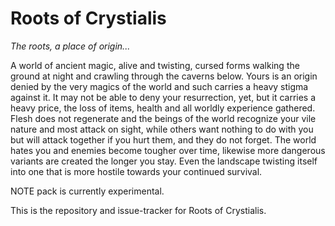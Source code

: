 # Roots of Crystialis

_The roots, a place of origin..._

A world of ancient magic, alive and twisting, cursed forms walking the ground at night and crawling through the caverns below. Yours is an origin denied by the very magics of the world and such carries a heavy stigma against it. It may not be able to deny your resurrection, yet, but it carries a heavy price, the loss of items, health and all worldly experience gathered. Flesh does not regenerate and the beings of the world recognize your vile nature and most attack on sight, while others want nothing to do with you but will attack together if you hurt them, and they do not forget. The world hates you and enemies become tougher over time, likewise more dangerous variants are created the longer you stay. Even the landscape twisting itself into one that is more hostile towards your continued survival.

NOTE pack is currently experimental.

This is the repository and issue-tracker for Roots of Crystialis.
